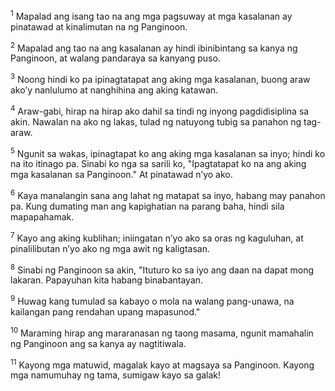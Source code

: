 <sup>1</sup>
Mapalad ang isang tao na ang mga pagsuway at mga kasalanan ay pinatawad at kinalimutan na ng Panginoon. 

<sup>2</sup>
Mapalad ang tao na ang kasalanan ay hindi ibinibintang sa kanya ng Panginoon, at walang pandaraya sa kanyang puso. 

<sup>3</sup>
Noong hindi ko pa ipinagtatapat ang aking mga kasalanan, buong araw akoʼy nanlulumo at nanghihina ang aking katawan. 

<sup>4</sup>
Araw-gabi, hirap na hirap ako dahil sa tindi ng inyong pagdidisiplina sa akin. Nawalan na ako ng lakas, tulad ng natuyong tubig sa panahon ng tag-araw. 

<sup>5</sup>
Ngunit sa wakas, ipinagtapat ko ang aking mga kasalanan sa inyo; hindi ko na ito itinago pa. Sinabi ko nga sa sarili ko, "Ipagtatapat ko na ang aking mga kasalanan sa Panginoon." At pinatawad nʼyo ako. 

<sup>6</sup>
Kaya manalangin sana ang lahat ng matapat sa inyo, habang may panahon pa. Kung dumating man ang kapighatian na parang baha, hindi sila mapapahamak. 

<sup>7</sup>
Kayo ang aking kublihan; iniingatan nʼyo ako sa oras ng kaguluhan, at pinalilibutan nʼyo ako ng mga awit ng kaligtasan. 

<sup>8</sup>
Sinabi ng Panginoon sa akin, "Ituturo ko sa iyo ang daan na dapat mong lakaran. Papayuhan kita habang binabantayan. 

<sup>9</sup>
Huwag kang tumulad sa kabayo o mola na walang pang-unawa, na kailangan pang rendahan upang mapasunod." 

<sup>10</sup>
Maraming hirap ang mararanasan ng taong masama, ngunit mamahalin ng Panginoon ang sa kanya ay nagtitiwala. 

<sup>11</sup>
Kayong mga matuwid, magalak kayo at magsaya sa Panginoon. Kayong mga namumuhay ng tama, sumigaw kayo sa galak!